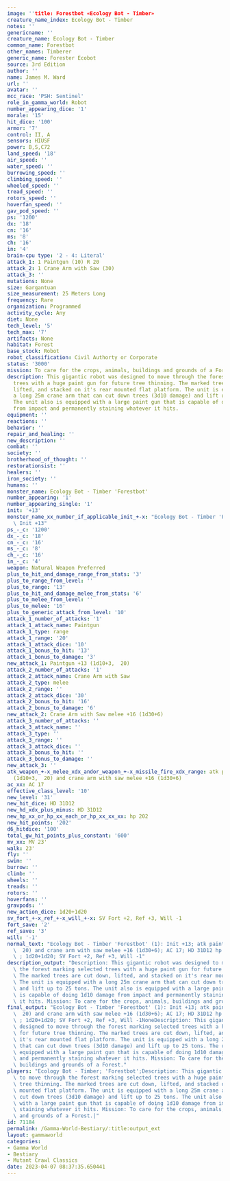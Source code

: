 ```yaml
---
image: ''title: Forestbot «Ecology Bot - Timber»
creature_name_index: Ecology Bot - Timber
notes: ''
genericname: ''
creature_name: Ecology Bot - Timber
common_name: Forestbot
other_names: Timberer
generic_name: Forester Ecobot
source: 3rd Edition
author: ''
name: James M. Ward
url: ''
avatar: ''
mcc_race: 'PSH: Sentinel'
role_in_gamma_world: Robot
number_appearing_dice: '1'
morale: '15'
hit_dice: '100'
armor: '7'
control: II, A
sensors: HIUSF
power: B,S,C72
land_speed: '18'
air_speed: ''
water_speed: ''
burrowing_speed: ''
climbing_speed: ''
wheeled_speed: ''
tread_speed: ''
rotors_speed: ''
hoverfan_speed: ''
gav_pod_speed: ''
ps: '1200'
dx: '18'
cn: '16'
ms: '8'
ch: '16'
in: '4'
brain-cpu type: '2 - 4: Literal'
attack_1: 1 Paintgun (10) R 20
attack_2: 1 Crane Arm with Saw (30)
attack_3: ''
mutations: None
size: Gargantuan
size_measurement: 25 Meters Long
frequency: Rare
organization: Programmed
activity_cycle: Any
diet: None
tech_level: '5'
tech_max: '7'
artifacts: None
habitat: Forest
base_stock: Robot
robot_classification: Civil Authorty or Corporate
status: '3000'
mission: To care for the crops, animals, buildings and grounds of a Forest.
description: This gigantic robot was designed to move through the forest marking selected
  trees with a huge paint gun for future tree thinning. The marked trees are cut down,
  lifted, and stacked on it's rear mounted flat platform. The unit is equipped with
  a long 25m crane arm that can cut down trees (3d10 damage) and lift up to 25 tons.
  The unit also is equipped with a large paint gun that is capable of doing 1d10 damage
  from impact and permanently staining whatever it hits.
equipment: ''
reactions: ''
behavior: ''
repair_and_healing: ''
new_description: ''
combat: ''
society: ''
brotherhood_of_thought: ''
restorationsist: ''
healers: ''
iron_society: ''
humans: ''
monster_name: Ecology Bot - Timber 'Forestbot'
number_appearing: '1'
number_appearing_single: '1'
init: '+13'
monster_name_xx_number_if_applicable_init_+-x: "Ecology Bot - Timber 'Forestbot' (1):\
  \ Init +13"
ps_-_c: '1200'
dx_-_c: '18'
cn_-_c: '16'
ms_-_c: '8'
ch_-_c: '16'
in_-_c: '4'
weapon: Natural Weapon Preferred
plus_to_hit_and_damage_range_from_stats: '3'
plus_to_range_from_level: ''
plus_to_range: '13'
plus_to_hit_and_damage_melee_from_stats: '6'
plus_to_melee_from_level: ''
plus_to_melee: '16'
plus_to_generic_attack_from_level: '10'
attack_1_number_of_attacks: '1'
attack_1_attack_name: Paintgun
attack_1_type: range
attack_1_range: '20'
attack_1_attack_dice: '10'
attack_1_bonus_to_hit: '13'
attack_1_bonus_to_damage: '3'
new_attack_1: Paintgun +13 (1d10+3,  20)
attack_2_number_of_attacks: '1'
attack_2_attack_name: Crane Arm with Saw
attack_2_type: melee
attack_2_range: ''
attack_2_attack_dice: '30'
attack_2_bonus_to_hit: '16'
attack_2_bonus_to_damage: '6'
new_attack_2: Crane Arm with Saw melee +16 (1d30+6)
attack_3_number_of_attacks: ''
attack_3_attack_name: ''
attack_3_type: ''
attack_3_range: ''
attack_3_attack_dice: ''
attack_3_bonus_to_hit: ''
attack_3_bonus_to_damage: ''
new_attack_3: ''
atk_weapon_+-x_melee_xdx_andor_weapon_+-x_missile_fire_xdx_range: atk paintgun +13
  (1d10+3,  20) and crane arm with saw melee +16 (1d30+6)
ac_xx: AC 17
effective_class_level: '10'
new_level: '31'
new_hit_dice: HD 31D12
new_hd_xdx_plus_minus: HD 31D12
new_hp_xx_or_hp_xx_each_or_hp_xx_xx_xx: hp 202
new_hit_points: '202'
d6_hitdice: '100'
total_gw_hit_points_plus_constant: '600'
mv_xx: MV 23'
walk: 23'
fly: ''
swim: ''
burrow: ''
climb: ''
wheels: ''
treads: ''
rotors: ''
hoverfans: ''
gravpods: ''
new_action_dice: 1d20+1d20
sv_fort_+-x_ref_+-x_will_+-x: SV Fort +2, Ref +3, Will -1
fort_save: '2'
ref_save: '3'
will: '-1'
normal_text: "Ecology Bot - Timber 'Forestbot' (1): Init +13; atk paintgun +13 (1d10+3,\
  \  20) and crane arm with saw melee +16 (1d30+6); AC 17; HD 31D12 hp 202; MV 23'\
  \ ; 1d20+1d20; SV Fort +2, Ref +3, Will -1"
description_output: "Description: This gigantic robot was designed to move through\
  \ the forest marking selected trees with a huge paint gun for future tree thinning.\
  \ The marked trees are cut down, lifted, and stacked on it's rear mounted flat platform.\
  \ The unit is equipped with a long 25m crane arm that can cut down trees (3d10 damage)\
  \ and lift up to 25 tons. The unit also is equipped with a large paint gun that\
  \ is capable of doing 1d10 damage from impact and permanently staining whatever\
  \ it hits. Mission: To care for the crops, animals, buildings and grounds of a Forest."
final_output: "Ecology Bot - Timber 'Forestbot' (1): Init +13; atk paintgun +13 (1d10+3,\
  \  20) and crane arm with saw melee +16 (1d30+6); AC 17; HD 31D12 hp 202; MV 23'\
  \ ; 1d20+1d20; SV Fort +2, Ref +3, Will -1NoneDescription: This gigantic robot was\
  \ designed to move through the forest marking selected trees with a huge paint gun\
  \ for future tree thinning. The marked trees are cut down, lifted, and stacked on\
  \ it's rear mounted flat platform. The unit is equipped with a long 25m crane arm\
  \ that can cut down trees (3d10 damage) and lift up to 25 tons. The unit also is\
  \ equipped with a large paint gun that is capable of doing 1d10 damage from impact\
  \ and permanently staining whatever it hits. Mission: To care for the crops, animals,\
  \ buildings and grounds of a Forest."
players: "Ecology Bot - Timber; 'Forestbot';Description: This gigantic robot was designed\
  \ to move through the forest marking selected trees with a huge paint gun for future\
  \ tree thinning. The marked trees are cut down, lifted, and stacked on it's rear\
  \ mounted flat platform. The unit is equipped with a long 25m crane arm that can\
  \ cut down trees (3d10 damage) and lift up to 25 tons. The unit also is equipped\
  \ with a large paint gun that is capable of doing 1d10 damage from impact and permanently\
  \ staining whatever it hits. Mission: To care for the crops, animals, buildings\
  \ and grounds of a Forest.|"
id: 71184
permalink: /Gamma-World-Bestiary/:title:output_ext
layout: gammaworld
categories:
- Gamma World
- Bestiary
- Mutant Crawl Classics
date: 2023-04-07 08:37:35.650441
---
```

